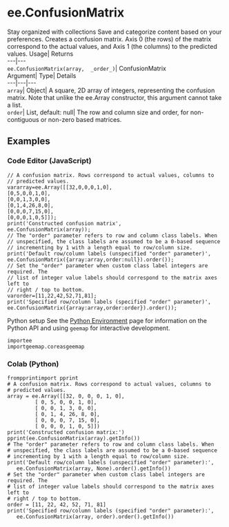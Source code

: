  
#  ee.ConfusionMatrix
Stay organized with collections  Save and categorize content based on your preferences. 
Creates a confusion matrix. Axis 0 (the rows) of the matrix correspond to the actual values, and Axis 1 (the columns) to the predicted values. Usage| Returns  
---|---  
`ee.ConfusionMatrix(array,  _order_)`| ConfusionMatrix  
Argument| Type| Details  
---|---|---  
`array`| Object| A square, 2D array of integers, representing the confusion matrix. Note that unlike the ee.Array constructor, this argument cannot take a list.  
`order`| List, default: null| The row and column size and order, for non-contiguous or non-zero based matrices.  
## Examples
### Code Editor (JavaScript)
```
// A confusion matrix. Rows correspond to actual values, columns to
// predicted values.
vararray=ee.Array([[32,0,0,0,1,0],
[0,5,0,0,1,0],
[0,0,1,3,0,0],
[0,1,4,26,8,0],
[0,0,0,7,15,0],
[0,0,0,1,0,5]]);
print('Constructed confusion matrix',
ee.ConfusionMatrix(array));
// The "order" parameter refers to row and column class labels. When
// unspecified, the class labels are assumed to be a 0-based sequence
// incrementing by 1 with a length equal to row/column size.
print('Default row/column labels (unspecified "order" parameter)',
ee.ConfusionMatrix({array:array,order:null}).order());
// Set the "order" parameter when custom class label integers are required. The
// list of integer value labels should correspond to the matrix axes left to
// right / top to bottom.
varorder=[11,22,42,52,71,81];
print('Specified row/column labels (specified "order" parameter)',
ee.ConfusionMatrix({array:array,order:order}).order());
```

Python setup
See the [ Python Environment](https://developers.google.com/earth-engine/guides/python_install) page for information on the Python API and using `geemap` for interactive development.
```
importee
importgeemap.coreasgeemap
```

### Colab (Python)
```
frompprintimport pprint
# A confusion matrix. Rows correspond to actual values, columns to
# predicted values.
array = ee.Array([[32, 0, 0, 0, 1, 0],
         [ 0, 5, 0, 0, 1, 0],
         [ 0, 0, 1, 3, 0, 0],
         [ 0, 1, 4, 26, 8, 0],
         [ 0, 0, 0, 7, 15, 0],
         [ 0, 0, 0, 1, 0, 5]])
print('Constructed confusion matrix:')
pprint(ee.ConfusionMatrix(array).getInfo())
# The "order" parameter refers to row and column class labels. When
# unspecified, the class labels are assumed to be a 0-based sequence
# incrementing by 1 with a length equal to row/column size.
print('Default row/column labels (unspecified "order" parameter):',
   ee.ConfusionMatrix(array, None).order().getInfo())
# Set the "order" parameter when custom class label integers are required. The
# list of integer value labels should correspond to the matrix axes left to
# right / top to bottom.
order = [11, 22, 42, 52, 71, 81]
print('Specified row/column labels (specified "order" parameter):',
   ee.ConfusionMatrix(array, order).order().getInfo())
```

